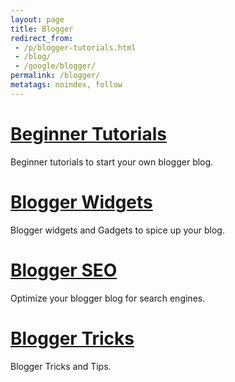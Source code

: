 ```yaml
---
layout: page
title: Blogger
redirect_from:
 - /p/blogger-tutorials.html
 - /blog/
 - /google/blogger/
permalink: /blogger/
metatags: noindex, follow
---
```

<div class="square">
    <h1><a href="/blogger/beginner/">Beginner Tutorials</a></h1>
	<p> Beginner tutorials to start your own blogger blog.</p>
</div>
<div class="square">
    <h1><a href="/blogger/widget/">Blogger Widgets</a></h1>
	<p> Blogger widgets and Gadgets to spice up your blog.</p>
</div>
<div class="square">
    <h1><a href="/blogger/seo/">Blogger SEO</a></h1>
	<p> Optimize your blogger blog for search engines.</p>
</div>
<div class="square">
    <h1><a href="/blogger/tricks/">Blogger Tricks</a></h1>
	<p> Blogger Tricks and Tips.</p>
</div>